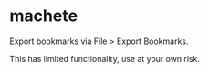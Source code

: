 # machete
Export bookmarks via File > Export Bookmarks.

This has limited functionality, use at your own risk.

